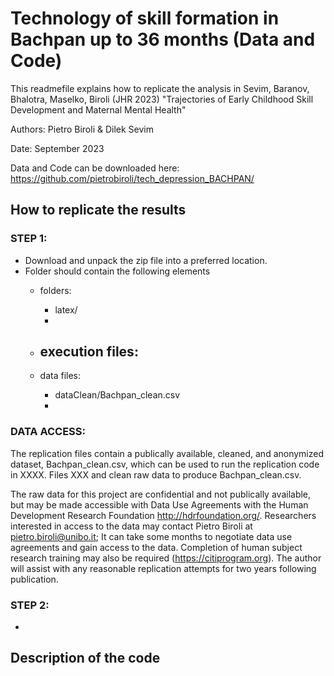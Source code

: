 # Technology of skill formation in Bachpan up to 36 months (Data and Code)
This readmefile explains how to replicate the analysis in
Sevim, Baranov, Bhalotra, Maselko,  Biroli (JHR 2023)
"Trajectories of Early Childhood Skill Development and Maternal Mental Health"

Authors: Pietro Biroli & Dilek Sevim

Date: September 2023

Data and Code can be downloaded here: https://github.com/pietrobiroli/tech_depression_BACHPAN/

## How to replicate the results
### STEP 1:
- Download and unpack the zip file into a preferred location.
- Folder should contain the following elements
  -  folders:
      -  latex/
      -  

  -  execution files:
      -  

  -  data files:
      -  dataClean/Bachpan_clean.csv
      -  

### DATA ACCESS:
The replication files contain a publically available, cleaned, and anonymized dataset, Bachpan_clean.csv, which can be used to run the replication code in XXXX. 
Files XXX and clean raw data to produce Bachpan_clean.csv.

The raw data for this project are confidential and not publically available, but may be made accessible with Data Use Agreements with the Human Development Research Foundation http://hdrfoundation.org/. Researchers interested in access to the data may contact Pietro Biroli at pietro.biroli@unibo.it; It can take some months to negotiate data use agreements and gain access to the data. Completion of human subject research training may also be required (https://citiprogram.org). The author will assist with any reasonable replication attempts for two years following publication.


### STEP 2:
  - 

## Description of the code
